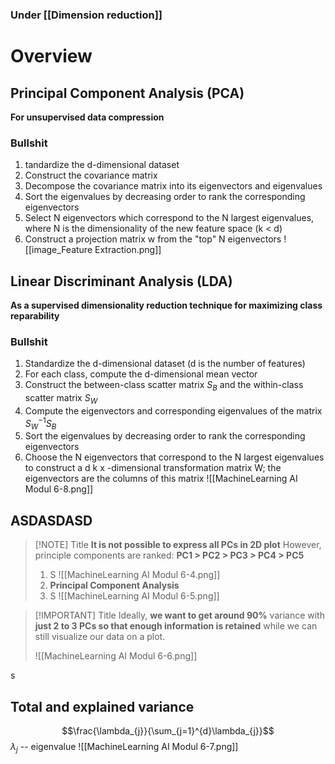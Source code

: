 
### Under [[Dimension reduction]]
# Overview

## Principal Component Analysis (PCA)
**For unsupervised data compression**
### Bullshit
1. tandardize the d-dimensional dataset
2. Construct the covariance matrix
3. Decompose the covariance matrix into its eigenvectors and eigenvalues
4. Sort the eigenvalues by decreasing order to rank the corresponding eigenvectors
5. Select N eigenvectors which correspond to the N largest eigenvalues, where N is the dimensionality of the new feature space (k < d)
6. Construct a projection matrix w from the "top" N eigenvectors
![[image_Feature Extraction.png]]
## Linear Discriminant Analysis (LDA)
**As a supervised dimensionality reduction technique for maximizing class reparability**
### Bullshit
1. Standardize the d-dimensional dataset (d is the number of features)
2. For each class, compute the d-dimensional mean vector
3. Construct the between-class scatter matrix $S_{B}$ and the within-class scatter matrix $S_{W}$
4. Compute the eigenvectors and corresponding eigenvalues of the matrix $S_{W}^{-1}S_{B}$
5. Sort the eigenvalues by decreasing order to rank the corresponding eigenvectors
6. Choose the N eigenvectors that correspond to the N largest eigenvalues to construct a d k x -dimensional transformation matrix W; the eigenvectors are the columns of this matrix
![[MachineLearning AI Modul 6-8.png]]
## ASDASDASD

> [!NOTE] Title
> **It is not possible to express all PCs in 2D plot**
> However, principle components are ranked:
>  	**PC1 > PC2 > PC3 > PC4 > PC5**
>  	
> 1. S 
>    ![[MachineLearning AI Modul 6-4.png]]
> 2. **Principal Component Analysis**
> 3. S
>     ![[MachineLearning AI Modul 6-5.png]]

> [!IMPORTANT] Title
> Ideally, **we want to get around 90%** variance with **just 2 to 3 PCs so that enough information is retained** while we can still visualize our data on a plot.
> 
> ![[MachineLearning AI Modul 6-6.png]]

s
## Total and explained variance
$$\frac{\lambda_{j}}{\sum_{j=1}^{d}\lambda_{j}}$$
$\lambda_{j}$ -- eigenvalue
![[MachineLearning AI Modul 6-7.png]]
